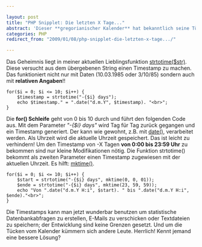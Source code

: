 ```yaml
---

layout: post
title: "PHP Snipplet: Die letzten X Tage..."
abstract: 'Dieser **gregorianischer Kalender** hat bekanntlich seine Tücken. Zum Glück gibt es mit PHP eine sehr einfache Möglichkeit **die letzten X Tage **durchzugehen. Ohne sich Gedanken über **Monatswechsel**, **Jahreswechsel** und **Schaltjahre** zu machen.'
categories: PHP
redirect_from: "2009/01/08/php-snipplet-die-letzten-x-tage.../"

---
```


Das Geheimnis liegt in meiner aktuellen Lieblingsfunktion [strtotime($str)](http://www.php.net/strtotime "Meine Lieblingsfunktion: strtotime"). Diese versucht aus dem übergebenen String einen Timestamp zu machen. Das funktioniert nicht nur mit Daten (10.03.1985 oder 3/10/85) sondern auch mit **relativen Angaben**!!

    for($i = 0; $i <= 10; $i++) {
        $timestamp = strtotime("-{$i} days");
        echo $timestamp." = ".date("d.m.Y", $timestamp). "<br>";
    }

Die **for() Schleife** geht von 0 bis 10 durch und führt den folgenden Code aus. Mit dem Parameter _"-{$i} days"_ wird Tag für Tag zurück gegangen und ein Timestamp generiert. Der kann wie gewohnt, z.B. mit [date()](http://www.php.net/date "Auch ganz nett: date()"), verarbeitet werden. Als Uhrzeit wird die aktuelle Uhrzeit gespeichert.
Das ist leicht zu verhindern! Um den Timestamp von -X Tagen **von 0:00 bis 23:59 Uhr** zu bekommen sind nur kleine Modifikationen nötig. Die Funktion strtotime() bekommt als zweiten Parameter einen Timestamp zugewiesen mit der aktuellen Uhrzeit. Es hilft: [mktime()](http://www.php.net/mktime "Darf nicht fehlen: mktime").

    for($i = 0; $i <= 10; $i++) {
        $start = strtotime("-{$i} days", mktime(0, 0, 01));
        $ende = strtotime("-{$i} days", mktime(23, 59, 59));
        echo "Von ".date("d.m.Y H:i", $start). " bis ".date("d.m.Y H:i", $ende)."<br>";
    }

Die Timestamps kann man jetzt wunderbar benutzen um statistische Datenbankabfragen zu erstellen, E-Mails zu verschicken oder Textdateien zu speichern; der Entwicklung sind keine Grenzen gesetzt. Und um die Tücken vom Kalender kümmern sich andere Leute. Herrlich!
Kennt jemand eine bessere Lösung?